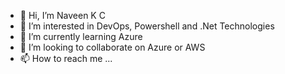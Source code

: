 - 👋 Hi, I’m Naveen K C
- 👀 I’m interested in DevOps, Powershell and .Net Technologies
- 🌱 I’m currently learning Azure
- 💞️ I’m looking to collaborate on Azure or AWS 
- 📫 How to reach me ...

<!---
KCNaveen/KCNaveen is a ✨ special ✨ repository because its `README.md` (this file) appears on your GitHub profile.
You can click the Preview link to take a look at your changes.
--->
